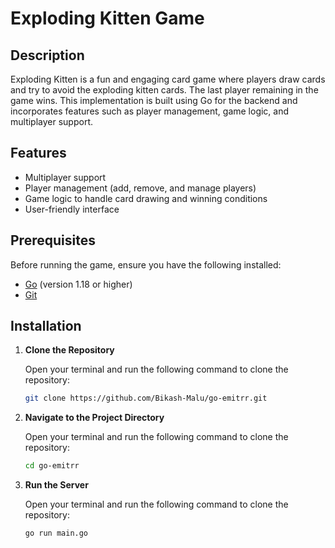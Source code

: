 # Exploding Kitten Game

## Description

Exploding Kitten is a fun and engaging card game where players draw cards and try to avoid the exploding kitten cards. The last player remaining in the game wins. This implementation is built using Go for the backend and incorporates features such as player management, game logic, and multiplayer support.

## Features

- Multiplayer support
- Player management (add, remove, and manage players)
- Game logic to handle card drawing and winning conditions
- User-friendly interface

## Prerequisites

Before running the game, ensure you have the following installed:

- [Go](https://golang.org/doc/install) (version 1.18 or higher)
- [Git](https://git-scm.com/downloads)

## Installation

1. **Clone the Repository**

   Open your terminal and run the following command to clone the repository:

   ```bash
   git clone https://github.com/Bikash-Malu/go-emitrr.git
1. **Navigate to the Project Directory**

   Open your terminal and run the following command to clone the repository:

   ```bash
   cd go-emitrr
1. **Run the Server**

   Open your terminal and run the following command to clone the repository:

   ```bash
   go run main.go

